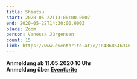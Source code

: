 ```yaml
---
title: Shiatsu
start: 2020-05-22T13:00:00.000Z
end: 2020-05-22T14:30:00.000Z
place: Zoom
person: Vanessa Jürgensen
count: 15
link: https://www.eventbrite.at/e/104868646946
---
```

**Anmeldung ab 11.05.2020 10 Uhr**\
**Anmeldung über [Eventbrite ](https://www.eventbrite.at/e/104868646946)**